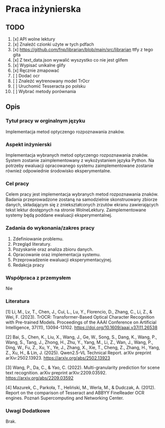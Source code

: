 # Praca inżynierska

## TODO

1. [x] API wolne lektury
2. [x] Znaleźć czionki użyte w tych pdfach
3. [x] <https://github.com/fnp/librarian/blob/main/src/librarian> ttfy z tego gita
4. [x] Z text\_data.json wywalić wyszystko co nie jest glifem
5. [x] Wypisać unikalne glify
6. [x] Ręcznie zmapować
7. [ ] Dodać ocr
8. [ ] Znaleźć wytrenowany model TrOcr
9. [ ] Uruchomić Tesseracta po polsku
10. [ ] Wybrać metody porównania

## Opis

### Tytuł pracy w orginalnym języku

Implementacja metod optyczengo rozpoznawania znaków.

### Aspekt inżynierski

Implementacja wybranych metod optyczengo rozpoznawania znaków.
System zostanie zaimplementowany z wykożystaniem języka Python.
Na potrzeby ewaluacji opracowanego systemu zaimplementowane zostanie również
odpowiednie środowisko eksperymentalne.

### Cel pracy

Celem pracy jest implementacja wybranych metod rozpoznawania znaków.
Badania przeprowadzone zostaną na samodzielnie skonstruowany zbiorze danych,
składającym się z zniekształconych zrzutów ekranu zawierających tekst
lektur dostępnych na stronie WolneLektury.
Zaimplementowane systemy będą poddane ewaluacji eksperymentalnej.

### Zadania do wykonania/zakres pracy

1. Zdefiniowanie problemu.
2. Przegląd literatury.
3. Pozyskanie oraz analiza zbioru danych.
4. Opracowanie oraz implementacja systemu.
5. Przeprowadzenie ewaluacji eksperymentacyjnej.
6. Redakcja pracy

### Współpraca z przemysłem

Nie

### Literatura

[1] Li, M., Lv, T., Chen, J., Cui, L., Lu, Y., Florencio, D., Zhang, C., Li, Z., & Wei, F. (2023). TrOCR: Transformer-Based Optical Character Recognition with Pre-trained Models. Proceedings of the AAAI Conference on Artificial Intelligence, 37(11), 13094-13102. <https://doi.org/10.1609/aaai.v37i11.26538>

[2] Bai, S., Chen, K., Liu, X., Wang, J., Ge, W., Song, S., Dang, K., Wang, P., Wang, S., Tang, J., Zhong, H., Zhu, Y., Yang, M., Li, Z., Wan, J., Wang, P., Ding, W., Fu, Z., Xu, Y., Ye, J., Zhang, X., Xie, T., Cheng, Z., Zhang, H., Yang, Z., Xu, H., & Lin, J. (2025). Qwen2.5-VL Technical Report. arXiv preprint arXiv:2502.13923. <https://arxiv.org/abs/2502.13923>

[3] Wang, P., Da, C., & Yao, C. (2022). Multi-granularity prediction for scene text recognition. arXiv preprint arXiv:2209.03592. <https://arxiv.org/abs/2209.03592>

[4] Mazurek, C., Parkoła, T., Heliński, M., Werla, M., & Dudczak, A. (2012). Report on the comparison of Tesseract and ABBYY FineReader OCR engines. Poznań Supercomputing and Networking Center.

### Uwagi Dodatkowe

Brak.
